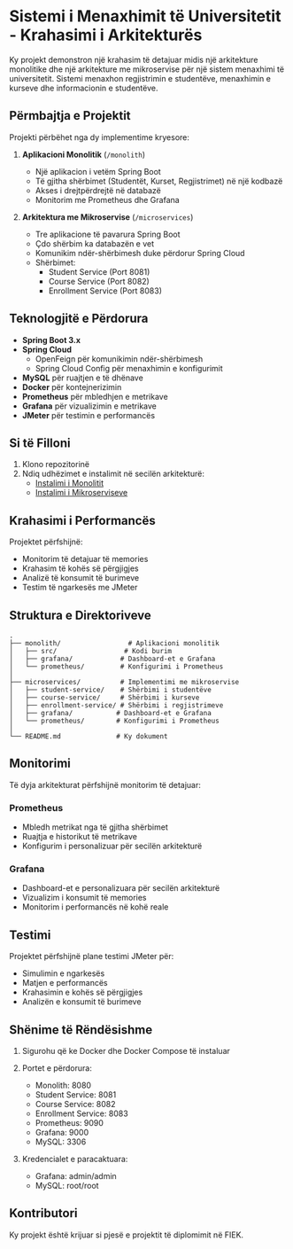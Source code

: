 # Sistemi i Menaxhimit të Universitetit - Krahasimi i Arkitekturës

Ky projekt demonstron një krahasim të detajuar midis një arkitekture monolitike dhe një arkitekture me mikroservise për një sistem menaxhimi të universitetit. Sistemi menaxhon regjistrimin e studentëve, menaxhimin e kurseve dhe informacionin e studentëve.

## Përmbajtja e Projektit

Projekti përbëhet nga dy implementime kryesore:

1. **Aplikacioni Monolitik** (`/monolith`)
   - Një aplikacion i vetëm Spring Boot
   - Të gjitha shërbimet (Studentët, Kurset, Regjistrimet) në një kodbazë
   - Akses i drejtpërdrejtë në databazë
   - Monitorim me Prometheus dhe Grafana

2. **Arkitektura me Mikroservise** (`/microservices`)
   - Tre aplikacione të pavarura Spring Boot
   - Çdo shërbim ka databazën e vet
   - Komunikim ndër-shërbimesh duke përdorur Spring Cloud
   - Shërbimet:
     - Student Service (Port 8081)
     - Course Service (Port 8082)
     - Enrollment Service (Port 8083)

## Teknologjitë e Përdorura

- **Spring Boot 3.x**
- **Spring Cloud**
  - OpenFeign për komunikimin ndër-shërbimesh
  - Spring Cloud Config për menaxhimin e konfigurimit
- **MySQL** për ruajtjen e të dhënave
- **Docker** për kontejnerizimin
- **Prometheus** për mbledhjen e metrikave
- **Grafana** për vizualizimin e metrikave
- **JMeter** për testimin e performancës

## Si të Filloni

1. Klono repozitorinë
2. Ndiq udhëzimet e instalimit në secilën arkitekturë:
   - [Instalimi i Monolitit](monolith/README.md)
   - [Instalimi i Mikroserviseve](microservices/README.md)

## Krahasimi i Performancës

Projektet përfshijnë:
- Monitorim të detajuar të memories
- Krahasim të kohës së përgjigjes
- Analizë të konsumit të burimeve
- Testim të ngarkesës me JMeter

## Struktura e Direktoriveve

```
.
├── monolith/                 # Aplikacioni monolitik
│   ├── src/                 # Kodi burim
│   ├── grafana/            # Dashboard-et e Grafana
│   └── prometheus/         # Konfigurimi i Prometheus
│
├── microservices/          # Implementimi me mikroservise
│   ├── student-service/    # Shërbimi i studentëve
│   ├── course-service/     # Shërbimi i kurseve
│   ├── enrollment-service/ # Shërbimi i regjistrimeve
│   ├── grafana/           # Dashboard-et e Grafana
│   └── prometheus/        # Konfigurimi i Prometheus
│
└── README.md              # Ky dokument
```

## Monitorimi

Të dyja arkitekturat përfshijnë monitorim të detajuar:

### Prometheus
- Mbledh metrikat nga të gjitha shërbimet
- Ruajtja e historikut të metrikave
- Konfigurim i personalizuar për secilën arkitekturë

### Grafana
- Dashboard-et e personalizuara për secilën arkitekturë
- Vizualizim i konsumit të memories
- Monitorim i performancës në kohë reale

## Testimi

Projektet përfshijnë plane testimi JMeter për:
- Simulimin e ngarkesës
- Matjen e performancës
- Krahasimin e kohës së përgjigjes
- Analizën e konsumit të burimeve

## Shënime të Rëndësishme

1. Sigurohu që ke Docker dhe Docker Compose të instaluar
2. Portet e përdorura:
   - Monolith: 8080
   - Student Service: 8081
   - Course Service: 8082
   - Enrollment Service: 8083
   - Prometheus: 9090
   - Grafana: 9000
   - MySQL: 3306

3. Kredencialet e paracaktuara:
   - Grafana: admin/admin
   - MySQL: root/root

## Kontributori

Ky projekt është krijuar si pjesë e projektit të diplomimit në FIEK.